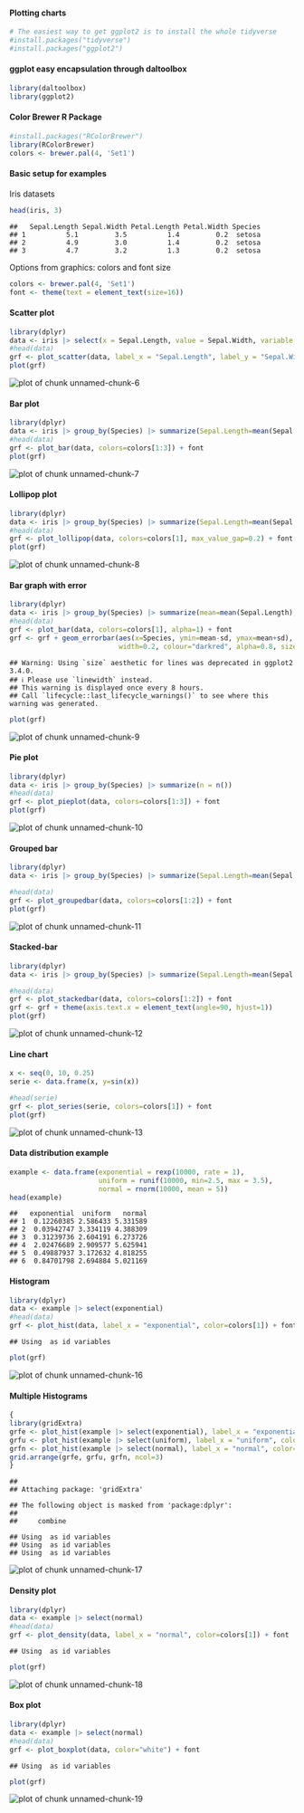#### Plotting charts


``` r
# The easiest way to get ggplot2 is to install the whole tidyverse
#install.packages("tidyverse")
#install.packages("ggplot2")
```


#### ggplot easy encapsulation through daltoolbox


``` r
library(daltoolbox)
library(ggplot2)
```

#### Color Brewer R Package


``` r
#install.packages("RColorBrewer")
library(RColorBrewer)
colors <- brewer.pal(4, 'Set1')
```


#### Basic setup for examples

Iris datasets


``` r
head(iris, 3)
```

```
##   Sepal.Length Sepal.Width Petal.Length Petal.Width Species
## 1          5.1         3.5          1.4         0.2  setosa
## 2          4.9         3.0          1.4         0.2  setosa
## 3          4.7         3.2          1.3         0.2  setosa
```

Options from graphics: colors and font size


``` r
colors <- brewer.pal(4, 'Set1')
font <- theme(text = element_text(size=16))
```

#### Scatter plot



``` r
library(dplyr)
data <- iris |> select(x = Sepal.Length, value = Sepal.Width, variable = Species)
#head(data)
grf <- plot_scatter(data, label_x = "Sepal.Length", label_y = "Sepal.Width", colors=colors[1:3]) + font
plot(grf)
```

![plot of chunk unnamed-chunk-6](fig/3-DataVisualization/unnamed-chunk-6-1.png)

#### Bar plot



``` r
library(dplyr)
data <- iris |> group_by(Species) |> summarize(Sepal.Length=mean(Sepal.Length))
#head(data)
grf <- plot_bar(data, colors=colors[1:3]) + font
plot(grf)
```

![plot of chunk unnamed-chunk-7](fig/3-DataVisualization/unnamed-chunk-7-1.png)


#### Lollipop plot



``` r
library(dplyr)
data <- iris |> group_by(Species) |> summarize(Sepal.Length=mean(Sepal.Length))
#head(data)
grf <- plot_lollipop(data, colors=colors[1], max_value_gap=0.2) + font + coord_flip() 
plot(grf)
```

![plot of chunk unnamed-chunk-8](fig/3-DataVisualization/unnamed-chunk-8-1.png)

#### Bar graph with error



``` r
library(dplyr)
data <- iris |> group_by(Species) |> summarize(mean=mean(Sepal.Length), sd=sd(Sepal.Length))
#head(data)
grf <- plot_bar(data, colors=colors[1], alpha=1) + font
grf <- grf + geom_errorbar(aes(x=Species, ymin=mean-sd, ymax=mean+sd), 
                           width=0.2, colour="darkred", alpha=0.8, size=1.1) 
```

```
## Warning: Using `size` aesthetic for lines was deprecated in ggplot2 3.4.0.
## ℹ Please use `linewidth` instead.
## This warning is displayed once every 8 hours.
## Call `lifecycle::last_lifecycle_warnings()` to see where this warning was generated.
```

``` r
plot(grf)
```

![plot of chunk unnamed-chunk-9](fig/3-DataVisualization/unnamed-chunk-9-1.png)



#### Pie plot



``` r
library(dplyr)
data <- iris |> group_by(Species) |> summarize(n = n())
#head(data)
grf <- plot_pieplot(data, colors=colors[1:3]) + font
plot(grf)
```

![plot of chunk unnamed-chunk-10](fig/3-DataVisualization/unnamed-chunk-10-1.png)


#### Grouped bar



``` r
library(dplyr)
data <- iris |> group_by(Species) |> summarize(Sepal.Length=mean(Sepal.Length), Sepal.Width=mean(Sepal.Width))

#head(data)
grf <- plot_groupedbar(data, colors=colors[1:2]) + font
plot(grf)
```

![plot of chunk unnamed-chunk-11](fig/3-DataVisualization/unnamed-chunk-11-1.png)


#### Stacked-bar



``` r
library(dplyr)
data <- iris |> group_by(Species) |> summarize(Sepal.Length=mean(Sepal.Length), Sepal.Width=mean(Sepal.Width))

#head(data)
grf <- plot_stackedbar(data, colors=colors[1:2]) + font
grf <- grf + theme(axis.text.x = element_text(angle=90, hjust=1))
plot(grf)
```

![plot of chunk unnamed-chunk-12](fig/3-DataVisualization/unnamed-chunk-12-1.png)

#### Line chart



``` r
x <- seq(0, 10, 0.25)
serie <- data.frame(x, y=sin(x))

#head(serie)
grf <- plot_series(serie, colors=colors[1]) + font
plot(grf)
```

![plot of chunk unnamed-chunk-13](fig/3-DataVisualization/unnamed-chunk-13-1.png)

#### Data distribution example


``` r
example <- data.frame(exponential = rexp(10000, rate = 1),
                      uniform = runif(10000, min=2.5, max = 3.5),
                      normal = rnorm(10000, mean = 5))
head(example)
```

```
##   exponential  uniform   normal
## 1  0.12260385 2.586433 5.331589
## 2  0.03942747 3.334119 4.388309
## 3  0.31239736 2.604191 6.273726
## 4  2.02476689 2.909577 5.625941
## 5  0.49887937 3.172632 4.818255
## 6  0.84701798 2.694884 5.021169
```




#### Histogram


``` r
library(dplyr)
data <- example |> select(exponential)
#head(data)
grf <- plot_hist(data, label_x = "exponential", color=colors[1]) + font
```

```
## Using  as id variables
```

``` r
plot(grf) 
```

![plot of chunk unnamed-chunk-16](fig/3-DataVisualization/unnamed-chunk-16-1.png)


#### Multiple Histograms




``` r
{
library(gridExtra)  
grfe <- plot_hist(example |> select(exponential), label_x = "exponential", color=colors[1]) + font
grfu <- plot_hist(example |> select(uniform), label_x = "uniform", color=colors[1]) + font 
grfn <- plot_hist(example |> select(normal), label_x = "normal", color=colors[1]) + font
grid.arrange(grfe, grfu, grfn, ncol=3)
}
```

```
## 
## Attaching package: 'gridExtra'
```

```
## The following object is masked from 'package:dplyr':
## 
##     combine
```

```
## Using  as id variables
## Using  as id variables
## Using  as id variables
```

![plot of chunk unnamed-chunk-17](fig/3-DataVisualization/unnamed-chunk-17-1.png)

#### Density plot



``` r
library(dplyr)
data <- example |> select(normal)
#head(data)
grf <- plot_density(data, label_x = "normal", color=colors[1]) + font
```

```
## Using  as id variables
```

``` r
plot(grf) 
```

![plot of chunk unnamed-chunk-18](fig/3-DataVisualization/unnamed-chunk-18-1.png)

#### Box plot



``` r
library(dplyr)
data <- example |> select(normal)
#head(data)
grf <- plot_boxplot(data, color="white") + font
```

```
## Using  as id variables
```

``` r
plot(grf) 
```

![plot of chunk unnamed-chunk-19](fig/3-DataVisualization/unnamed-chunk-19-1.png)


